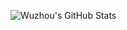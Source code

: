 
![Wuzhou's GitHub Stats](https://github-readme-stats.vercel.app/api?username=duwuzhou&show_icons=true&theme=tokyonight)
